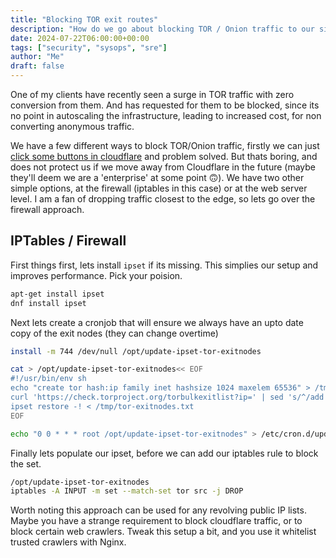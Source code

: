 ```yaml
---
title: "Blocking TOR exit routes"
description: "How do we go about blocking TOR / Onion traffic to our site?"
date: 2024-07-22T06:00:00+00:00
tags: ["security", "sysops", "sre"]
author: "Me"
draft: false
---
```

One of my clients have recently seen a surge in TOR traffic with zero conversion from them. And has requested for them to be blocked, since its no point in autoscaling the infrastructure, leading to increased cost, for non converting anonymous traffic.

We have a few different ways to block TOR/Onion traffic, firstly we can just [click some buttons in cloudflare](https://community.cloudflare.com/t/tor-traffic-blocking/396979/3) and problem solved. But thats boring, and does not protect us if we move away from Cloudflare in the future (maybe they'll deem we are a 'enterprise' at some point 🙃). We have two other simple options, at the firewall (iptables in this case) or at the web server level. I am a fan of dropping traffic closest to the edge, so lets go over the firewall approach.


## IPTables / Firewall
First things first, lets install `ipset` if its missing. This simplies our setup and improves performance. Pick your poision.
```bash
apt-get install ipset
dnf install ipset
```

Next lets create a cronjob that will ensure we always have an upto date copy of the exit nodes (they can change overtime)
```bash
install -m 744 /dev/null /opt/update-ipset-tor-exitnodes

cat > /opt/update-ipset-tor-exitnodes<< EOF
#!/usr/bin/env sh
echo "create tor hash:ip family inet hashsize 1024 maxelem 65536" > /tmp/tor-exitnodes.txt
curl 'https://check.torproject.org/torbulkexitlist?ip=' | sed 's/^/add tor /' >> /tmp/tor-exitnodes.txt
ipset restore -! < /tmp/tor-exitnodes.txt
EOF

echo "0 0 * * * root /opt/update-ipset-tor-exitnodes" > /etc/cron.d/update-ipset-tor-exitnodes
```

Finally lets populate our ipset, before we can add our iptables rule to block the set.
```bash
/opt/update-ipset-tor-exitnodes
iptables -A INPUT -m set --match-set tor src -j DROP
```

Worth noting this approach can be used for any revolving public IP lists. Maybe you have a strange requirement to block cloudflare traffic, or to block certain web crawlers. Tweak this setup a bit, and you use it whitelist trusted crawlers with Nginx.
